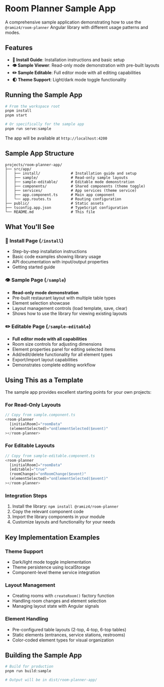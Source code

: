 # Room Planner Sample App

A comprehensive sample application demonstrating how to use the `@ramiz4/room-planner` Angular library with different usage patterns and modes.

## Features

- **📖 Install Guide**: Installation instructions and basic setup
- **👁️ Sample Viewer**: Read-only mode demonstration with pre-built layouts
- **✏️ Sample Editable**: Full editor mode with all editing capabilities
- **🌓 Theme Support**: Light/dark mode toggle functionality

## Running the Sample App

```bash
# From the workspace root
pnpm install
pnpm start

# Or specifically for the sample app
pnpm run serve:sample
```

The app will be available at `http://localhost:4200`

## Sample App Structure

```
projects/room-planner-app/
├── src/app/
│   ├── install/              # Installation guide and setup
│   ├── sample/               # Read-only sample layouts
│   ├── sample-editable/      # Editable mode demonstration
│   ├── components/           # Shared components (theme toggle)
│   ├── services/             # App services (theme service)
│   ├── app.component.ts      # Main app component
│   └── app.routes.ts         # Routing configuration
├── public/                   # Static assets
├── tsconfig.app.json         # TypeScript configuration
└── README.md                 # This file
```

## What You'll See

### 📖 Install Page (`/install`)

- Step-by-step installation instructions
- Basic code examples showing library usage
- API documentation with input/output properties
- Getting started guide

### 👁️ Sample Page (`/sample`)

- **Read-only mode demonstration**
- Pre-built restaurant layout with multiple table types
- Element selection showcase
- Layout management controls (load template, save, clear)
- Shows how to use the library for viewing existing layouts

### ✏️ Editable Page (`/sample-editable`)

- **Full editor mode with all capabilities**
- Room size controls for adjusting dimensions
- Element properties panel for editing selected items
- Add/edit/delete functionality for all element types
- Export/import layout capabilities
- Demonstrates complete editing workflow

## Using This as a Template

The sample app provides excellent starting points for your own projects:

### For Read-Only Layouts

```typescript
// Copy from sample.component.ts
<room-planner
  [initialRoom]="roomData"
  (elementSelected)="onElementSelected($event)"
></room-planner>
```

### For Editable Layouts

```typescript
// Copy from sample-editable.component.ts
<room-planner
  [initialRoom]="roomData"
  [editable]="true"
  (roomChange)="onRoomChange($event)"
  (elementSelected)="onElementSelected($event)"
></room-planner>
```

### Integration Steps

1. Install the library: `npm install @ramiz4/room-planner`
2. Copy the relevant component code
3. Import the library components in your module
4. Customize layouts and functionality for your needs

## Key Implementation Examples

### Theme Support

- Dark/light mode toggle implementation
- Theme persistence using localStorage
- Component-level theme service integration

### Layout Management

- Creating rooms with `createRoom()` factory function
- Handling room changes and element selection
- Managing layout state with Angular signals

### Element Handling

- Pre-configured table layouts (2-top, 4-top, 6-top tables)
- Static elements (entrances, service stations, restrooms)
- Color-coded element types for visual organization

## Building the Sample App

```bash
# Build for production
pnpm run build:sample

# Output will be in dist/room-planner-app/
```
